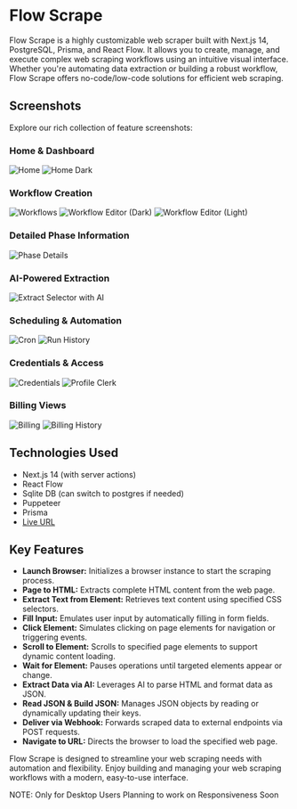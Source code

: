 # Flow Scrape

Flow Scrape is a highly customizable web scraper built with Next.js 14, PostgreSQL, Prisma, and React Flow. It allows you to create, manage, and execute complex web scraping workflows using an intuitive visual interface. Whether you're automating data extraction or building a robust workflow, Flow Scrape offers no-code/low-code solutions for efficient web scraping.

## Screenshots

Explore our rich collection of feature screenshots:

### Home & Dashboard
![Home](screenshots/home.webp)
![Home Dark](screenshots/home_dark.webp)

### Workflow Creation
![Workflows](screenshots/workflows.webp)
![Workflow Editor (Dark)](screenshots/workflow_editor_dark.webp)
![Workflow Editor (Light)](screenshots/workflow_editor_light.webp)

### Detailed Phase Information
![Phase Details](screenshots/phase_details.webp)

### AI-Powered Extraction
![Extract Selector with AI](screenshots/extract_selector_with_ai.webp)

### Scheduling & Automation
![Cron](screenshots/cron.webp)
![Run History](screenshots/run_history.webp)

### Credentials & Access
![Credentials](screenshots/credentials.webp)
![Profile Clerk](screenshots/profile_clerk.webp)

### Billing Views
![Billing](screenshots/billing.webp)
![Billing History](screenshots/billing_history.webp)

## Technologies Used

- Next.js 14 (with server actions)
- React Flow
- Sqlite DB (can switch to postgres if needed)
- Puppeteer
- Prisma
- [Live URL](http://188.245.106.30:4400)

## Key Features

- **Launch Browser:** Initializes a browser instance to start the scraping process.
- **Page to HTML:** Extracts complete HTML content from the web page.
- **Extract Text from Element:** Retrieves text content using specified CSS selectors.
- **Fill Input:** Emulates user input by automatically filling in form fields.
- **Click Element:** Simulates clicking on page elements for navigation or triggering events.
- **Scroll to Element:** Scrolls to specified page elements to support dynamic content loading.
- **Wait for Element:** Pauses operations until targeted elements appear or change.
- **Extract Data via AI:** Leverages AI to parse HTML and format data as JSON.
- **Read JSON & Build JSON:** Manages JSON objects by reading or dynamically updating their keys.
- **Deliver via Webhook:** Forwards scraped data to external endpoints via POST requests.
- **Navigate to URL:** Directs the browser to load the specified web page.

Flow Scrape is designed to streamline your web scraping needs with automation and flexibility. Enjoy building and managing your web scraping workflows with a modern, easy-to-use interface.

NOTE: Only for Desktop Users
Planning to work on Responsiveness Soon